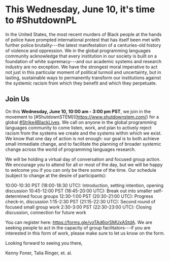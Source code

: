 # This Wednesday, June 10, it's time to #ShutdownPL

In the United States, the most recent murders of Black people at the hands of police have prompted international protest that has itself been met with further police brutality---the latest manifestation of a centuries-old history of violence and oppression. We in the global programming languages community acknowledge that every institution in our society is built on a foundation of white supremacy---and our academic systems and research industry are no exception. We have the strongest moral imperative to act not just in this particular moment of political turmoil and uncertainty, but in lasting, sustainable ways to permanently transform our institutions against the systemic racism from which they benefit and which they perpetuate.

## Join Us

On this **Wednesday, June 10, 10:00 am - 3:00 pm PST**, we join in the movement to [#ShutdownSTEM]((https://www.shutdownstem.com/) for a global [#Strike4BlackLives](https://twitter.com/hashtag/Strike4BlackLives). We call on anyone in the global programming languages community to come listen, work, and plan to actively reject racism from the systems we create and the systems within which we exist. We know that one day of action is not enough: our goal is to both achieve small immediate change, and to facilitate the planning of broader systemic change across the world of programming languages research.

We will be holding a virtual day of conversation and focused group action. We encourage you to attend for all or most of the day, but we will be happy to welcome you if you can only be there some of the time. Our schedule (subject to change at the desire of participants):

10:00-10:30 PST (18:00-18:30 UTC): Introduction, setting intention, opening discussion
10:45-12:00 PST (18:45-20:00 UTC): Break out into smaller self-determined focus groups
12:30-1:00 PST (20:30-21:00 UTC): Progress check-in, discussion
1:15-2:30 PST (21:15-22:30 UTC): Second round of focused small group work
2:30-3:00 PST (22:30-23:00 UTC): Closing discussion, connection for future work

You can register here: https://forms.gle/yoTAd6orSMUxAStdA. We are seeking people to act in the capacity of group facilitators---if you are interested in this form of work, please make sure to let us know on the form.

Looking forward to seeing you there,

Kenny Foner, Talia Ringer, et. al.
